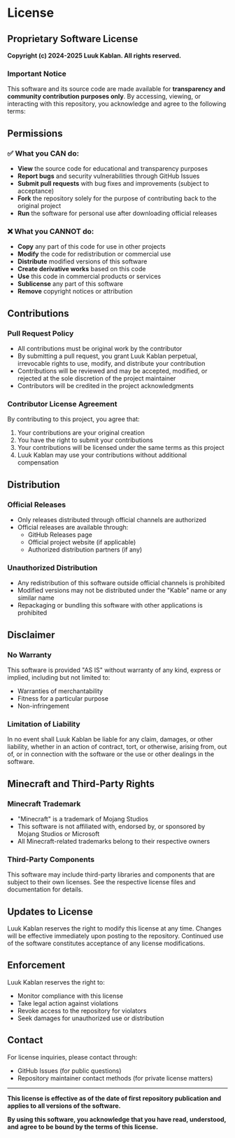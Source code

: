 # License

## Proprietary Software License

**Copyright (c) 2024-2025 Luuk Kablan. All rights reserved.**

### Important Notice

This software and its source code are made available for **transparency and community contribution purposes only**. By accessing, viewing, or interacting with this repository, you acknowledge and agree to the following terms:

## Permissions

### ✅ What you CAN do:
- **View** the source code for educational and transparency purposes
- **Report bugs** and security vulnerabilities through GitHub Issues
- **Submit pull requests** with bug fixes and improvements (subject to acceptance)
- **Fork** the repository solely for the purpose of contributing back to the original project
- **Run** the software for personal use after downloading official releases

### ❌ What you CANNOT do:
- **Copy** any part of this code for use in other projects
- **Modify** the code for redistribution or commercial use
- **Distribute** modified versions of this software
- **Create derivative works** based on this code
- **Use** this code in commercial products or services
- **Sublicense** any part of this software
- **Remove** copyright notices or attribution

## Contributions

### Pull Request Policy
- All contributions must be original work by the contributor
- By submitting a pull request, you grant Luuk Kablan perpetual, irrevocable rights to use, modify, and distribute your contribution
- Contributions will be reviewed and may be accepted, modified, or rejected at the sole discretion of the project maintainer
- Contributors will be credited in the project acknowledgments

### Contributor License Agreement
By contributing to this project, you agree that:
1. Your contributions are your original creation
2. You have the right to submit your contributions
3. Your contributions will be licensed under the same terms as this project
4. Luuk Kablan may use your contributions without additional compensation

## Distribution

### Official Releases
- Only releases distributed through official channels are authorized
- Official releases are available through:
  - GitHub Releases page
  - Official project website (if applicable)
  - Authorized distribution partners (if any)

### Unauthorized Distribution
- Any redistribution of this software outside official channels is prohibited
- Modified versions may not be distributed under the "Kable" name or any similar name
- Repackaging or bundling this software with other applications is prohibited

## Disclaimer

### No Warranty
This software is provided "AS IS" without warranty of any kind, express or implied, including but not limited to:
- Warranties of merchantability
- Fitness for a particular purpose
- Non-infringement

### Limitation of Liability
In no event shall Luuk Kablan be liable for any claim, damages, or other liability, whether in an action of contract, tort, or otherwise, arising from, out of, or in connection with the software or the use or other dealings in the software.

## Minecraft and Third-Party Rights

### Minecraft Trademark
- "Minecraft" is a trademark of Mojang Studios
- This software is not affiliated with, endorsed by, or sponsored by Mojang Studios or Microsoft
- All Minecraft-related trademarks belong to their respective owners

### Third-Party Components
This software may include third-party libraries and components that are subject to their own licenses. See the respective license files and documentation for details.

## Updates to License

Luuk Kablan reserves the right to modify this license at any time. Changes will be effective immediately upon posting to the repository. Continued use of the software constitutes acceptance of any license modifications.

## Enforcement

Luuk Kablan reserves the right to:
- Monitor compliance with this license
- Take legal action against violations
- Revoke access to the repository for violators
- Seek damages for unauthorized use or distribution

## Contact

For license inquiries, please contact through:
- GitHub Issues (for public questions)
- Repository maintainer contact methods (for private license matters)

---

**This license is effective as of the date of first repository publication and applies to all versions of the software.**

**By using this software, you acknowledge that you have read, understood, and agree to be bound by the terms of this license.**
